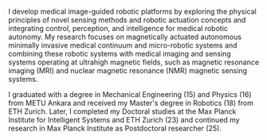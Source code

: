 <p>I develop medical image-guided robotic platforms by exploring the physical principles of novel sensing methods and robotic actuation concepts and integrating control, perception, and intelligence for medical robotic autonomy. My research focuses on magnetically actuated autonomous minimally invasive medical continuum and micro-robotic systems and combining these robotic systems with medical imaging and sensing systems operating at ultrahigh magnetic fields, such as magnetic resonance imaging (MRI) and nuclear magnetic resonance (NMR) magnetic sensing systems. </p>

<p>I graduated with a degree in Mechanical Engineering (15) and Physics (16) from METU Ankara and received my Master's degree in Robotics (18) from ETH Zurich. Later, I completed my Doctoral studies at the Max Planck Institute for Intelligent Systems and ETH Zurich (23) and continued my research in Max Planck Institute as Postdoctoral researcher (25).</p>